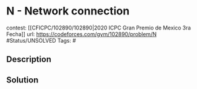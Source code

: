 # N - Network connection

contest: [[CFICPC/102890/102890|2020 ICPC Gran Premio de Mexico 3ra Fecha]]
url: https://codeforces.com/gym/102890/problem/N
#Status/UNSOLVED
Tags: #

## Description

## Solution

